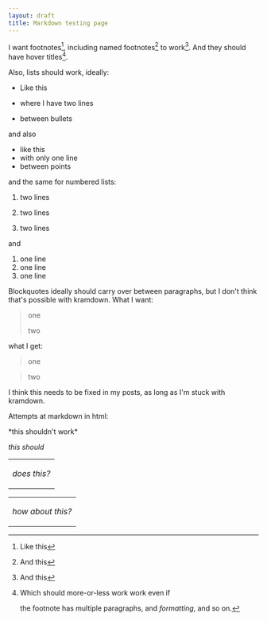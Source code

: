 ```yaml
---
layout: draft
title: Markdown testing page
---
```

I want footnotes[^1], including named footnotes[^here] to work[^2]. And they should have hover titles[^3].

Also, lists should work, ideally:

* Like this

* where I have two lines

* between bullets

and also

* like this
* with only one line
* between points

and the same for numbered lists:

1. two lines

2. two lines

3. two lines

and

1. one line
2. one line
3. one line

Blockquotes ideally should carry over between paragraphs, but I don't think that's possible with kramdown. What I want:

> one
>
> two

what I get:

> one

> two

I think this needs to be fixed in my posts, as long as I'm stuck with kramdown.

Attempts at markdown in html:

<div>
*this shouldn't work*
</div>

<div>

*this should*

</div>

<table>
<tr>
<td>

*does this?*

</td>
</tr>
</table>

<table>
<tr>

<td>

*how about this?*

</td>

</tr>
</table>

[^1]: Like this
[^here]: And this
[^2]: And this
[^3]: Which should more-or-less work work even if

    the footnote has multiple paragraphs,
    and *formatting*, and so on.
